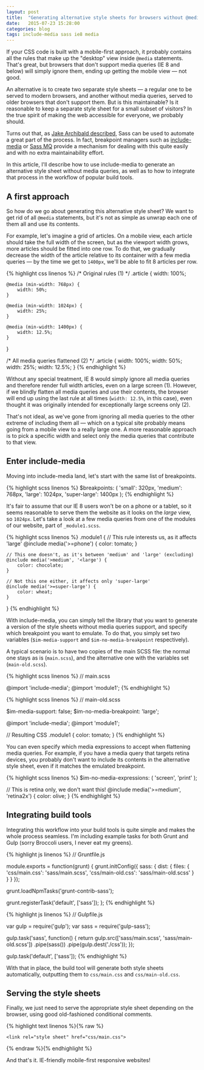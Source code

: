```yaml
---
layout: post
title:  "Generating alternative style sheets for browsers without @media"
date:   2015-07-23 15:28:00
categories: blog
tags: include-media sass ie8 media
---
```

If your CSS code is built with a mobile-first approach, it probably contains all the rules that make up the "desktop" view inside `@media` statements. That's great, but browsers that don't support media queries (IE 8 and below) will simply ignore them, ending up getting the mobile view — not good.<!--more-->

An alternative is to create two separate style sheets — a regular one to be served to modern browsers, and another without media queries, served to older browsers that don't support them. But is this maintainable? Is it reasonable to keep a separate style sheet for a small subset of visitors? In the true spirit of making the web accessible for everyone, we probably should.

Turns out that, as [Jake Archibald described](http://jakearchibald.github.io/sass-ie/), Sass can be used to automate a great part of the process. In fact, breakpoint managers such as [include-media](http://include-media.com/) or [Sass MQ](https://github.com/sass-mq/sass-mq) provide a mechanism for dealing with this quite easily and with no extra maintainability effort.

In this article, I'll describe how to use include-media to generate an alternative style sheet without media queries, as well as to how to integrate that process in the workflow of popular build tools.

## A first approach

So how do we go about generating this alternative style sheet? We want to get rid of all `@media` statements, but it's not as simple as unwrap each one of them all and use its contents.

For example, let's imagine a grid of articles. On a mobile view, each article should take the full width of the screen, but as the viewport width grows, more articles should be fitted into one row. To do that, we gradually decrease the width of the article relative to its container with a few media queries — by the time we get to `1400px`, we'll be able to fit 8 articles per row.

{% highlight css linenos %}
/* Original rules (1) */
.article {
    width: 100%;

    @media (min-width: 768px) {
        width: 50%;
    }

    @media (min-width: 1024px) {
        width: 25%;
    }

    @media (min-width: 1400px) {
        width: 12.5%;
    }
}

/* All media queries flattened (2) */
.article {
    width: 100%;
    width: 50%;
    width: 25%;
    width: 12.5%;
}
{% endhighlight %}

Without any special treatment, IE 8 would simply ignore all media queries and therefore render full width articles, even on a large screen (1). However, if we blindly flatten all media queries and use their contents, the browser will end up using the last rule at all times (`width: 12.5%`, in this case), even thought it was originally intended for exceptionally large screens only (2).

That's not ideal, as we've gone from ignoring all media queries to the other extreme of including them all — which on a typical site probably means going from a mobile view to a really large one. A more reasonable approach is to pick a specific width and select only the media queries that contribute to that view.

## Enter include-media

Moving into include-media land, let's start with the same list of breakpoints.

{% highlight scss linenos %}
$breakpoints: (
    'small': 320px,
    'medium': 768px,
    'large': 1024px,
    'super-large': 1400px
);
{% endhighlight %}

It's fair to assume that our IE 8 users won't be on a phone or a tablet, so it seems reasonable to serve them the website as it looks on the *large* view, so `1024px`. Let's take a look at a few media queries from one of the modules of our website, part of `_module1.scss`.

{% highlight scss linenos %}
.module1 {
    // This rule interests us, as it affects 'large'
    @include media('>=phone') {
        color: tomato;
    }

    // This one doesn't, as it's between 'medium' and 'large' (excluding)
    @include media('>medium', '<large') {
        color: chocolate;
    }

    // Not this one either, it affects only 'super-large'
    @include media('>=super-large') {
        color: wheat;
    }
}
{% endhighlight %}

With include-media, you can simply tell the library that you want to generate a version of the style sheets without media queries support, and specify which breakpoint you want to emulate. To do that, you simply set two variables (`$im-media-support` and `$im-no-media-breakpoint` respectively).

A typical scenario is to have two copies of the main SCSS file: the normal one stays as is (`main.scss`), and the alternative one with the variables set (`main-old.scss`).

{% highlight scss linenos %}
// main.scss

@import 'include-media';
@import 'module1';
{% endhighlight %}

{% highlight scss linenos %}
// main-old.scss

$im-media-support: false;
$im-no-media-breakpoint: 'large';

@import 'include-media';
@import 'module1';

// Resulting CSS
.module1 {
    color: tomato;
}
{% endhighlight %}

You can even specify which media expressions to accept when flattening media queries. For example, if you have a media query that targets retina devices, you probably don't want to include its contents in the alternative style sheet, even if it matches the emulated breakpoint.

{% highlight scss linenos %}
$im-no-media-expressions: (
    'screen',
    'print'
);

// This is retina only, we don't want this!
@include media('>=medium', 'retina2x') {
    color: olive;
}
{% endhighlight %}

## Integrating build tools

Integrating this workflow into your build tools is quite simple and makes the whole process seamless. I'm including example tasks for both Grunt and Gulp (sorry Broccoli users, I never eat my greens).

{% highlight js linenos %}
// Gruntfile.js

module.exports = function(grunt) {
  grunt.initConfig({
    sass: {
      dist: {
        files: {
          'css/main.css': 'sass/main.scss',
          'css/main-old.css': 'sass/main-old.scss'
        }
      }
    }
  });

  grunt.loadNpmTasks('grunt-contrib-sass');

  grunt.registerTask('default', ['sass']);
};
{% endhighlight %}

{% highlight js linenos %}
// Gulpfile.js

var gulp = require('gulp');
var sass = require('gulp-sass');

gulp.task('sass', function() {
  return gulp.src(['sass/main.scss', 'sass/main-old.scss'])
    .pipe(sass())
    .pipe(gulp.dest('./css'));
});

gulp.task('default', ['sass']);
{% endhighlight %}

With that in place, the build tool will generate both style sheets automatically, outputting them to `css/main.css` and `css/main-old.css`.

## Serving the style sheets

Finally, we just need to serve the appropriate style sheet depending on the browser, using good old-fashioned conditional comments.

{% highlight text linenos %}{% raw %}
<!--[if lte IE 8]>
    <link rel="style sheet" href="css/main-old.css">
<![endif]-->
<!--[if gt IE 8]><!-->
    <link rel="style sheet" href="css/main.css">
<!--<![endif]-->
{% endraw %}{% endhighlight %}

And that's it. IE-friendly mobile-first responsive websites!<!--tomb-->